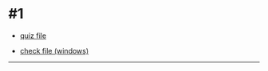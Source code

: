 
# #1

- [quiz file](2cbb997330604e54\#1.py)

- [check file (windows)](2cbb997330604e54\#1.exe)

---
